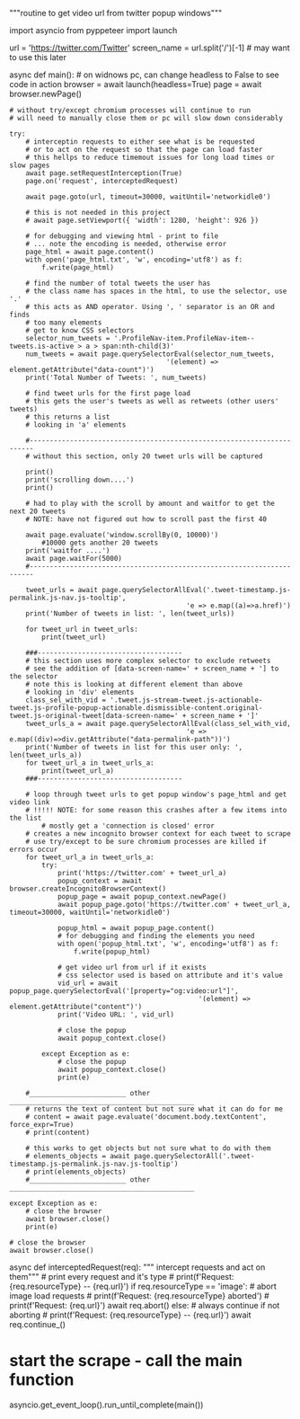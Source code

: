 """routine to get video url from twitter popup windows"""

import asyncio
from pyppeteer import launch

url = 'https://twitter.com/Twitter'
screen_name = url.split('/')[-1] # may want to use this later

async def main():
    # on widnows pc, can change headless to False to see code in action
    browser = await launch(headless=True)
    page = await browser.newPage()

    # without try/except chromium processes will continue to run
    # will need to manually close them or pc will slow down considerably

    try:
        # interceptin requests to either see what is be requested
        # or to act on the request so that the page can load faster
        # this hellps to reduce timemout issues for long load times or slow pages
        await page.setRequestInterception(True)
        page.on('request', interceptedRequest)

        await page.goto(url, timeout=30000, waitUntil='networkidle0')

        # this is not needed in this project
        # await page.setViewport({ 'width': 1280, 'height': 926 })

        # for debugging and viewing html - print to file
        # ... note the encoding is needed, otherwise error
        page_html = await page.content()
        with open('page_html.txt', 'w', encoding='utf8') as f:
            f.write(page_html)

        # find the number of total tweets the user has
        # the class name has spaces in the html, to use the selector, use '.'
        # this acts as AND operator. Using ', ' separator is an OR and finds
        # too many elements
        # get to know CSS selectors
        selector_num_tweets = '.ProfileNav-item.ProfileNav-item--tweets.is-active > a > span:nth-child(3)'
        num_tweets = await page.querySelectorEval(selector_num_tweets,
                                           '(element) => element.getAttribute("data-count")')
        print('Total Number of Tweets: ', num_tweets)

        # find tweet urls for the first page load
        # this gets the user's tweets as well as retweets (other users' tweets)
        # this returns a list
        # looking in 'a' elements

        #-----------------------------------------------------------------------
        # without this section, only 20 tweet urls will be captured

        print()
        print('scrolling down....')
        print()

        # had to play with the scroll by amount and waitfor to get the next 20 tweets
        # NOTE: have not figured out how to scroll past the first 40

        await page.evaluate('window.scrollBy(0, 10000)')
            #10000 gets another 20 tweets
        print('waitfor ....')
        await page.waitFor(5000)
        #-----------------------------------------------------------------------

        tweet_urls = await page.querySelectorAllEval('.tweet-timestamp.js-permalink.js-nav.js-tooltip',
                                                'e => e.map((a)=>a.href)')
        print('Number of tweets in list: ', len(tweet_urls))

        for tweet_url in tweet_urls:
            print(tweet_url)

        ###------------------------------------
        # this section uses more complex selector to exclude retweets
        # see the addition of [data-screen-name=' + screen_name + '] to the selector
        # note this is looking at different element than above
        # looking in 'div' elements
        class_sel_with_vid = '.tweet.js-stream-tweet.js-actionable-tweet.js-profile-popup-actionable.dismissible-content.original-tweet.js-original-tweet[data-screen-name=' + screen_name + ']'
        tweet_urls_a = await page.querySelectorAllEval(class_sel_with_vid,
                                                'e => e.map((div)=>div.getAttribute("data-permalink-path"))')
        print('Number of tweets in list for this user only: ', len(tweet_urls_a))
        for tweet_url_a in tweet_urls_a:
            print(tweet_url_a)
        ###------------------------------------

        # loop through tweet urls to get popup window's page_html and get video link
        # !!!!! NOTE: for some reason this crashes after a few items into the list
            # mostly get a 'connection is closed' error
        # creates a new incognito browser context for each tweet to scrape
        # use try/except to be sure chromium processes are killed if errors occur
        for tweet_url_a in tweet_urls_a:
            try:
                print('https://twitter.com' + tweet_url_a)
                popup_context = await browser.createIncognitoBrowserContext()
                popup_page = await popup_context.newPage()
                await popup_page.goto('https://twitter.com' + tweet_url_a, timeout=30000, waitUntil='networkidle0')

                popup_html = await popup_page.content()
                # for debugging and finding the elements you need
                with open('popup_html.txt', 'w', encoding='utf8') as f:
                    f.write(popup_html)

                # get video url from url if it exists
                # css selector used is based on attribute and it's value
                vid_url = await popup_page.querySelectorEval('[property="og:video:url"]',
                                                   '(element) => element.getAttribute("content")')
                print('Video URL: ', vid_url)

                # close the popup
                await popup_context.close()

            except Exception as e:
                # close the popup
                await popup_context.close()
                print(e)

        #________________________ other ______________________________________________
        # returns the text of content but not sure what it can do for me
        # content = await page.evaluate('document.body.textContent', force_expr=True)
        # print(content)

        # this works to get objects but not sure what to do with them
        # elements_objects = await page.querySelectorAll('.tweet-timestamp.js-permalink.js-nav.js-tooltip')
        # print(elements_objects)
        #________________________ other ______________________________________________

    except Exception as e:
        # close the browser
        await browser.close()
        print(e)

    # close the browser
    await browser.close()


async def interceptedRequest(req):
    """ intercept requests and act on them"""
    # print every request and it's type
    # print(f'Request: {req.resourceType} -- {req.url}')
    if req.resourceType == 'image':
    # abort image load requests
        # print(f'Request: {req.resourceType} aborted')
        # print(f'Request: {req.url}')
        await req.abort()
    else:
        # always continue if not aborting
        # print(f'Request: {req.resourceType} -- {req.url}')
        await req.continue_()

# start the scrape - call the main function
asyncio.get_event_loop().run_until_complete(main())

